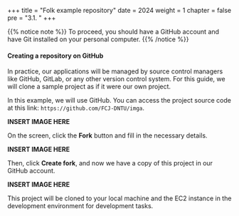 +++
title = "Folk example repository"
date = 2024
weight = 1
chapter = false
pre = "3.1. "
+++

{{% notice note %}}
To proceed, you should have a GitHub account and have Git installed on your personal computer.
{{% /notice %}}

#### Creating a repository on GitHub

In practice, our applications will be managed by source control managers like GitHub, GitLab, or any other version control system. For this guide, we will clone a sample project as if it were our own project.

In this example, we will use GitHub. You can access the project source code at this link: `https://github.com/FCJ-DNTU/imga`.

**INSERT IMAGE HERE**

On the screen, click the **Fork** button and fill in the necessary details.

**INSERT IMAGE HERE**

Then, click **Create fork**, and now we have a copy of this project in our GitHub account.

**INSERT IMAGE HERE**

This project will be cloned to your local machine and the EC2 instance in the development environment for development tasks.
